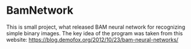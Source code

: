 # BamNetwork
This is small project, what released BAM neural network for recognizing simple binary images.
The key idea of the program was taken from this website: https://blog.demofox.org/2012/10/23/bam-neural-networks/
